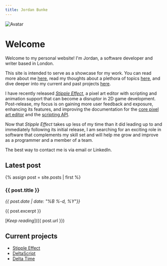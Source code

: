 ```yaml
---
title: Jordan Bunke
---
```


<img src="{{ site.baseurl }}/assets/img/ff.gif" alt="Avatar" class="portrait">

# Welcome

Welcome to my personal website! I'm Jordan, a software developer and writer based in London.

This site is intended to serve as a showcase for my work. You can read more about me [here](/about), read my thoughts about a plethora of topics [here](/blog), and dive deeper into my current and past projects [here](/projects).

I have recently released [*Stipple Effect*](/projects/stipple-effect), a pixel art editor with scripting and animation support that can become a disruptor in 2D game development. Post-release, my focus is on gaining more user feedback and exposure, enhancing its features, and improving the documentation for the [core pixel art editor](/se/docs) and the [scripting API](/se/api).

Now that *Stipple Effect* takes up less of my time than it did leading up to and immediately following its initial release, I am searching for an exciting role in software that complements my skill set and will help me grow and improve as a programmer and a member of a team.

The best way to contact me is via email or LinkedIn.

## Latest post

{% assign post = site.posts | first %}

### {{ post.title }}

*{{ post.date | date: "%B %-d, %Y"}}*

{{ post.excerpt }}

[*Keep reading*]({{ post.url }})

## Current projects

* [Stipple Effect](/projects/stipple-effect)
* [DeltaScript](/projects/deltascript)
* [Delta Time](/projects/delta-time)
